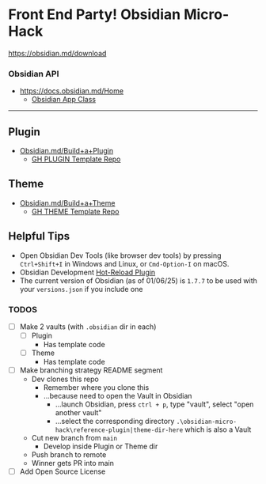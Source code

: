 # Front End Party! Obsidian Micro-Hack
https://obsidian.md/download
### Obsidian API
- https://docs.obsidian.md/Home
  - [Obsidian App Class](https://docs.obsidian.md/Reference/TypeScript+API/App)
---
## Plugin
- [Obsidian.md/Build+a+Plugin](https://docs.obsidian.md/Plugins/Getting+started/Build+a+plugin)
  - [GH PLUGIN Template Repo](https://github.com/obsidianmd/obsidian-sample-plugin)
## Theme
- [Obsidian.md/Build+a+Theme](https://docs.obsidian.md/Themes/App+themes/Build+a+theme)
  - [GH THEME Template Repo](https://github.com/obsidianmd/obsidian-sample-theme)
## Helpful Tips
- Open Obsidian Dev Tools (like browser dev tools) by pressing `Ctrl+Shift+I` in Windows and Linux, or `Cmd-Option-I` on macOS.
- Obsidian Development [Hot-Reload Plugin](https://github.com/pjeby/hot-reload)
- The current version of Obsidian (as of 01/06/25) is `1.7.7` to be used with your `versions.json` if you include one 

### TODOS
- [ ] Make 2 vaults (with `.obsidian` dir in each)
  - [ ] Plugin
    - Has template code
  - [ ] Theme
    - Has template code
- [ ] Make branching strategy README segment
  - Dev clones this repo
    - Remember where you clone this
    - ...because need to open the Vault in Obsidian
      - ...launch Obsidian, press `ctrl + p`, type "vault", select "open another vault"
      - ...select the corresponding directory `.\obsidian-micro-hack\reference-plugin|theme-dir-here` which is also a Vault
  - Cut new branch from `main`
    - Develop inside Plugin or Theme dir
  - Push branch to remote
  - Winner gets PR into main
- [ ] Add Open Source License 
